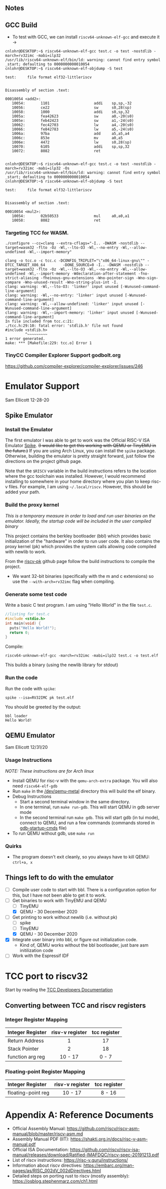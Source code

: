 ## Notes

## GCC Build

 * To test with GCC, we can install `riscv64-unknown-elf-gcc` and execute it ->
```
cnlohr@DESKTOP:~$ riscv64-unknown-elf-gcc test.c -o test -nostdlib -march=rv32imc -mabi=ilp32
/usr/lib/riscv64-unknown-elf/bin/ld: warning: cannot find entry symbol _start; defaulting to 0000000000010054
cnlohr@DESKTOP:~$ riscv64-unknown-elf-objdump -S test

test:     file format elf32-littleriscv


Disassembly of section .text:

00010054 <add2>:
   10054:       1101                    addi    sp,sp,-32
   10056:       ce22                    sw      s0,28(sp)
   10058:       1000                    addi    s0,sp,32
   1005a:       fea42623                sw      a0,-20(s0)
   1005e:       feb42423                sw      a1,-24(s0)
   10062:       fec42703                lw      a4,-20(s0)
   10066:       fe842783                lw      a5,-24(s0)
   1006a:       97ba                    add     a5,a5,a4
   1006c:       853e                    mv      a0,a5
   1006e:       4472                    lw      s0,28(sp)
   10070:       6105                    addi    sp,sp,32
   10072:       8082                    ret
   
   
cnlohr@DESKTOP:~$ riscv64-unknown-elf-gcc test.c -o test -nostdlib -march=rv32imc -mabi=ilp32 -Os
/usr/lib/riscv64-unknown-elf/bin/ld: warning: cannot find entry symbol _start; defaulting to 0000000000010054
cnlohr@DESKTOP:~$ riscv64-unknown-elf-objdump -S test

test:     file format elf32-littleriscv


Disassembly of section .text:

00010054 <mul2>:
   10054:       02b50533                mul     a0,a0,a1
   10058:       8082                    ret
```

### Targeting TCC for WASM.

```
./configure --cc=clang --extra-cflags="-I.. -DWASM -nostdlib --target=wasm32 -flto -Oz -Wl,--lto-O3 -Wl,--no-entry -Wl,--allow-undefined -Wl,--import-memory"

clang -o tcc.o -c tcc.c -DCONFIG_TRIPLET="\"x86_64-linux-gnu\"" -DTCC_TARGET_X86_64        -DONE_SOURCE=0 -I.. -DWASM -nostdlib --target=wasm32 -flto -Oz -Wl,--lto-O3 -Wl,--no-entry -Wl,--allow-undefined -Wl,--import-memory -Wdeclaration-after-statement -fno-strict-aliasing -fheinous-gnu-extensions -Wno-pointer-sign -Wno-sign-compare -Wno-unused-result -Wno-string-plus-int -I. 
clang: warning: -Wl,--lto-O3: 'linker' input unused [-Wunused-command-line-argument]
clang: warning: -Wl,--no-entry: 'linker' input unused [-Wunused-command-line-argument]
clang: warning: -Wl,--allow-undefined: 'linker' input unused [-Wunused-command-line-argument]
clang: warning: -Wl,--import-memory: 'linker' input unused [-Wunused-command-line-argument]
In file included from tcc.c:21:
./tcc.h:29:10: fatal error: 'stdlib.h' file not found
#include <stdlib.h>
         ^~~~~~~~~~
1 error generated.
make: *** [Makefile:229: tcc.o] Error 1

```


### TinyCC Compiler Explorer Support godbolt.org

https://github.com/compiler-explorer/compiler-explorer/issues/246



# Emulator Support
Sam Ellicott 12-28-20

## Spike Emulator
### Install the Emulator
The first emulator I was able to get to work was the Official RISC-V ISA Emulator
[Spike](https://github.com/riscv/riscv-isa-sim). 
~~(I would like to get this working with QEMU or
TinyEMU in the future.)~~ If you are using Arch Linux, you can install the `spike` package.
Otherwise, building the emulator is pretty straight forward, just follow the directions on the
project github page. 

Note that the `$RISCV` variable in the build instructions refers to the
location where the gcc toolchain was installed. However, I would recommend installing
to somewhere in your home directory where you plan to keep risc-v files. For example,
I am using `~/.local/riscv`. However, this should be added your path.

### Build the proxy kernel
*This is a temporary measure in order to load and run user binaries on the emulator. Ideally,
the startup code will be included in the user compiled binary*

This project contains the berkley bootloader (bbl) which provides basic initialization of the
"hardware" in order to run user code. It also contains the proxy kernel (pk) which provides
the system calls allowing code compiled with newlib to work.

From the [riscv-pk](https://github.com/riscv/riscv-pk) github page follow the build instructions
to compile the project. 

* We want 32-bit binaries (specifically with the m and c extensions) so use
the `--with-arch=rv32imc` flag when compiling.

### Generate some test code
Write a basic C test program. I am using "Hello World" in the file `test.c`.
```C
//listing for test.c
#include <stdio.h>
int main(void) {
  puts("Hello World!");
  return 0;
}
```
Compile:
```
riscv64-unknown-elf-gcc -march=rv32imc -mabi=ilp32 test.c -o test.elf
```
This builds a binary (using the newlib library for stdout)

### Run the code
Run the code with `spike`:
```
spike --isa=RV32IMC pk test.elf
```

You should be greeted by the output:
```
bbl loader
Hello World!
```

## QEMU Emulator
Sam Ellicott 12/31/20

### Usage Instructions
*NOTE: These instructions are for Arch linux*

* Install QEMU for risc-v with the `qemu-arch-extra` package. You will also need
  `riscv64-elf-gdb`
* Run `make` in the [/dev/qemu-metal](dev/qemu-metal) directory this will build
  the elf binary.
* Debug Instructions
  * Start a second terminal window in the same directory.
  * In one terminal, run `make run-gdb`. This will start QEMU in gdb server mode
  * In the second terminal run `make gdb`. This will start gdb (in tui mode),
    connect to QEMU, and run a few commands (commands stored in 
    [gdb-startup-cmds](dev/qemu-metal/gdb_startup_cmds) file)
* To run QEMU without gdb, use `make run`

### Quirks
* The program doesn't exit cleanly, so you always have to kill QEMU: `ctrl+a, x`

## Things left to do with the emulator
* [ ] Compile user code to start with bbl. There is a configuration option for this, but I have
not been able to get it to work.
* [ ] Get binaries to work with TinyEMU and QEMU
  * [ ] TinyEMU
  * [x] QEMU - 30 December 2020
* [ ] Get printing to work without newlib (i.e. without pk)
  * [ ] spike
  * [ ] TinyEMU
  * [x] QEMU - 30 December 2020
* [x] Integrate user binary into bbl, or figure out initialization code.
  * Kind of, QEMU works without the bbl bootloader, just bare asm initilization code
* [ ] Work with the Espressif IDF

# TCC port to riscv32

Start by reading the [TCC Developers Documentation](https://bellard.org/tcc/tcc-doc.html#devel)

## Converting between TCC and riscv registers

### Integer Register Mapping
| Integer Register | risv-v register | tcc register |
|:-----------------|:---------------:|:------------:|
|  Return Address  | 1               |     17       |
|   Stack Pointer  | 2               |     18       |
| function arg reg | 10 - 17         | 0 - 7        |

### Floating-point Register Mapping
| Integer Register   | risv-v register | tcc register |
|:-------------------|:---------------:|:------------:|
| floating-point reg | 10 - 17         | 8 - 16       |

# Appendix A: Reference Documents
* Official Assembly Manual: https://github.com/riscv/riscv-asm-manual/blob/master/riscv-asm.md
* Assembly Manual PDF (IIT): https://shakti.org.in/docs/risc-v-asm-manual.pdf
* Official ISA Documentation: https://github.com/riscv/riscv-isa-manual/releases/download/Ratified-IMAFDQC/riscv-spec-20191213.pdf
* List of riscv instructions: https://risc-v.guru/instructions/
* Information about riscv directives: https://embarc.org/man-pages/as/RISC_002dV_002dDirectives.html
* Detailed steps on porting rust to riscv (mostly assembly): https://osblog.stephenmarz.com/ch1.html
